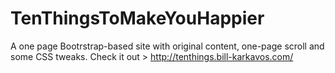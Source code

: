 # TenThingsToMakeYouHappier
A one page Bootrstrap-based site with original content, one-page scroll and some CSS tweaks.
Check it out > http://tenthings.bill-karkavos.com/
